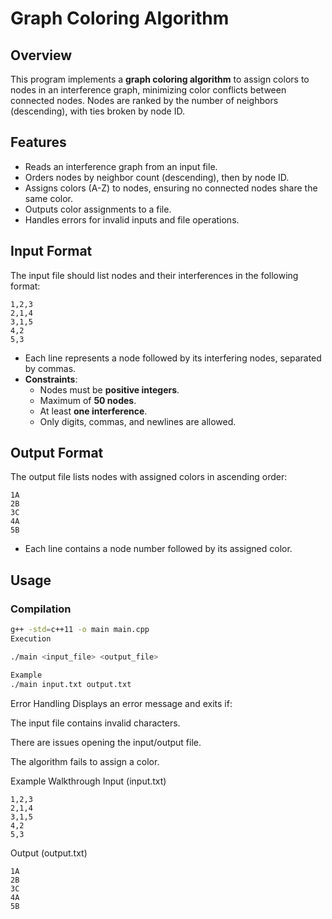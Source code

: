 # Graph Coloring Algorithm

## Overview
This program implements a **graph coloring algorithm** to assign colors to nodes in an interference graph, minimizing color conflicts between connected nodes. Nodes are ranked by the number of neighbors (descending), with ties broken by node ID.

## Features
- Reads an interference graph from an input file.
- Orders nodes by neighbor count (descending), then by node ID.
- Assigns colors (A-Z) to nodes, ensuring no connected nodes share the same color.
- Outputs color assignments to a file.
- Handles errors for invalid inputs and file operations.

## Input Format
The input file should list nodes and their interferences in the following format:
```
1,2,3
2,1,4
3,1,5
4,2
5,3
```

- Each line represents a node followed by its interfering nodes, separated by commas.
- **Constraints**:
  - Nodes must be **positive integers**.
  - Maximum of **50 nodes**.
  - At least **one interference**.
  - Only digits, commas, and newlines are allowed.

## Output Format
The output file lists nodes with assigned colors in ascending order:
```
1A
2B
3C
4A
5B
```
- Each line contains a node number followed by its assigned color.

## Usage
### Compilation
```sh
g++ -std=c++11 -o main main.cpp
Execution

./main <input_file> <output_file>

Example
./main input.txt output.txt
```
Error Handling
Displays an error message and exits if:

The input file contains invalid characters.

There are issues opening the input/output file.

The algorithm fails to assign a color.

Example Walkthrough
Input (input.txt)

```
1,2,3
2,1,4
3,1,5
4,2
5,3
```
Output (output.txt)
```
1A
2B
3C
4A
5B
```

